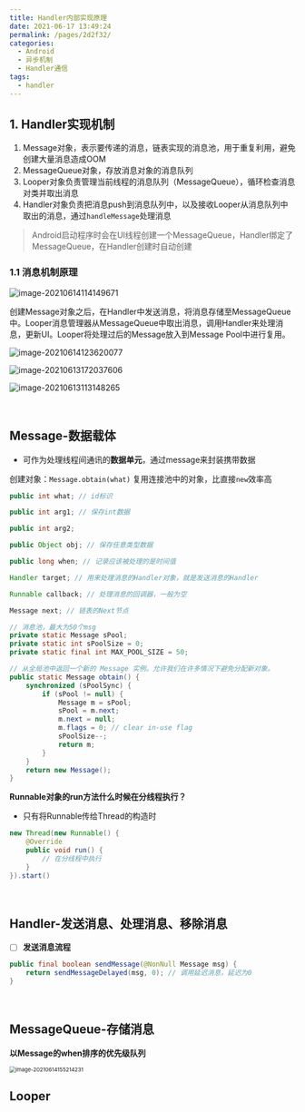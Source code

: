 ```yaml
---
title: Handler内部实现原理
date: 2021-06-17 13:49:24
permalink: /pages/2d2f32/
categories:
  - Android
  - 异步机制
  - Handler通信
tags:
  - handler
---
```

## 1. Handler实现机制

1. Message对象，表示要传递的消息，链表实现的消息池，用于重复利用，避免创建大量消息造成OOM
2. MessageQueue对象，存放消息对象的消息队列
3. Looper对象负责管理当前线程的消息队列（MessageQueue），循环检查消息对类并取出消息
4. Handler对象负责把消息push到消息队列中，以及接收Looper从消息队列中取出的消息，通过`handleMessage`处理消息

> Android启动程序时会在UI线程创建一个MessageQueue，Handler绑定了MessageQueue，在Handler创建时自动创建

### 1.1 消息机制原理

![image-20210614114149671](https://iqqcode-blog.oss-cn-beijing.aliyuncs.com/img-2021-befo/20210614114149.png)

创建Message对象之后，在Handler中发送消息，将消息存储至MessageQueue中。Looper消息管理器从MessageQueue中取出消息，调用Handler来处理消息，更新UI。Looper将处理过后的Message放入到Message Pool中进行复用。





![image-20210614123620077](https://iqqcode-blog.oss-cn-beijing.aliyuncs.com/img-2021-befo/20210614123620.png)



![image-20210613172037606](https://iqqcode-blog.oss-cn-beijing.aliyuncs.com/img-2021-befo/20210613172037.png)











![image-20210613113148265](https://iqqcode-blog.oss-cn-beijing.aliyuncs.com/img-2021-befo/20210614105513.png)













<br>

## Message-数据载体

- 可作为处理线程间通讯的**数据单元**，通过message来封装携带数据

创建对象：`Message.obtain(what)` 复用连接池中的对象，比直接`new`效率高

```java
public int what; // id标识

public int arg1; // 保存int数据

public int arg2;

public Object obj; // 保存任意类型数据

public long when; // 记录应该被处理的是时间值

Handler target; // 用来处理消息的Handler对象，就是发送消息的Handler

Runnable callback; // 处理消息的回调器，一般为空

Message next; // 链表的Next节点

// 消息池，最大为50个msg
private static Message sPool;
private static int sPoolSize = 0;
private static final int MAX_POOL_SIZE = 50;

// 从全局池中返回一个新的 Message 实例。允许我们在许多情况下避免分配新对象。
public static Message obtain() {
    synchronized (sPoolSync) {
        if (sPool != null) {
            Message m = sPool;
            sPool = m.next;
            m.next = null;
            m.flags = 0; // clear in-use flag
            sPoolSize--;
            return m;
        }
    }
    return new Message();
}
```



**Runnable对象的run方法什么时候在分线程执行？**

- 只有将Runnable传给Thread的构造时

```java
new Thread(new Runnable() {
    @Override
    public void run() {
        // 在分线程中执行
    }
}).start()
```

<br>

## Handler-发送消息、处理消息、移除消息

- [ ] **发送消息流程**

```java
public final boolean sendMessage(@NonNull Message msg) {
	return sendMessageDelayed(msg, 0); // 调用延迟消息，延迟为0
}
```







<br>

## MessageQueue-存储消息

**以Message的when排序的优先级队列**

<img src="https://iqqcode-blog.oss-cn-beijing.aliyuncs.com/img-2021-befo/20210614155214.png" alt="image-20210614155214231" style="zoom:67%;" />



<br>

## Looper









<br>